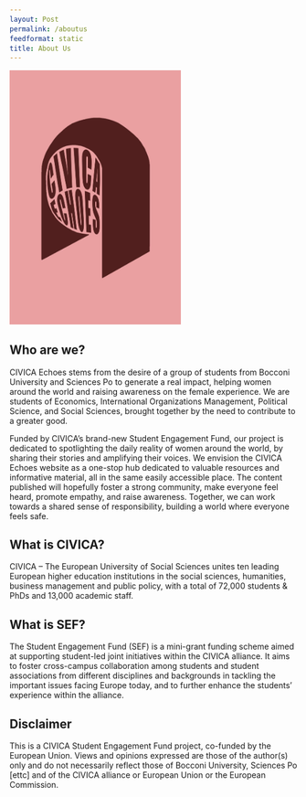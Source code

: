 ```yaml
---
layout: Post
permalink: /aboutus
feedformat: static
title: About Us
---
```




<img src="assets/img/civica.JPG" alt="Alt Text" title="Title Here" width="300">

## Who are we?

CIVICA Echoes stems from the desire of a group of students from Bocconi University and Sciences Po to generate a real impact, helping women around the world and raising awareness on the female experience. We are students of Economics, International Organizations Management, Political Science, and Social Sciences, brought together by the need to contribute to a greater good. 

Funded by CIVICA’s brand-new Student Engagement Fund, our project is dedicated to spotlighting the daily reality of women around the world, by sharing their stories and amplifying their voices. We envision the CIVICA Echoes website as a one-stop hub dedicated to valuable resources and informative material, all in the same easily accessible place.  The content published will hopefully foster a strong community, make everyone feel heard, promote empathy, and raise awareness. Together, we can work towards a shared sense of responsibility, building a world where everyone feels safe. 

## What is CIVICA?

CIVICA – The European University of Social Sciences unites ten leading European higher education institutions in the social sciences, humanities, business management and public policy, with a total of 72,000 students & PhDs and 13,000 academic staff.

## What is SEF? 

The Student Engagement Fund (SEF) is a mini-grant funding scheme aimed at supporting student-led joint initiatives within the CIVICA alliance. It aims to foster cross-campus collaboration among students and student associations from different disciplines and backgrounds in tackling the important issues facing Europe today, and to further enhance the students’ experience within the alliance. 


## Disclaimer

This is a CIVICA Student Engagement Fund project, co-funded by the European Union.
Views and opinions expressed are those of the author(s) only and do not necessarily reflect those of Bocconi University, Sciences Po [ettc] and of the CIVICA alliance or European Union or the European Commission. 

